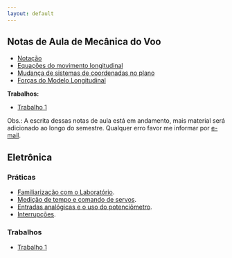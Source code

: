 ```yaml
---
layout: default
---
```



Notas de Aula de Mecânica do Voo
--------------------------------

*  [Notação](mecvoo/notacao)
*  [Equações do movimento longitudinal](mecvoo/long-eqmov)
*  [Mudança de sistemas de coordenadas no plano](mecvoo/rot-long)
*  [Forças do Modelo Longitudinal](mecvoo/forcas-long)

**Trabalhos:**

* [Trabalho 1](mecvoo/trabalho1)

Obs.: A escrita dessas notas de aula está em andamento, mais material será
adicionado ao longo do semestre. Qualquer erro favor me informar por [e-mail].



Eletrônica
----------

### Práticas

* [Familiarização com o Laboratório](eletronica/pratica1).
* [Medição de tempo e comando de servos](eletronica/tempo).
* [Entradas analógicas e o uso do potenciômetro](eletronica/leitura_analogica).
* [Interrupções](eletronica/interrupcoes).


### Trabalhos

* [Trabalho 1](eletronica/trabalho1)


[e-mail]: mailto:dimasad@ufmg.br
